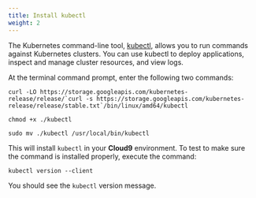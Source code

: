 ```yaml
---
title: Install kubectl
weight: 2
---
```


The Kubernetes command-line tool, [kubectl](https://kubernetes.io/docs/tasks/tools/install-kubectl/#install-kubectl-on-linux), allows you to run commands against Kubernetes clusters. You can use kubectl to deploy applications, inspect and manage cluster resources, and view logs.

At the terminal command prompt, enter the following two commands:

```
curl -LO https://storage.googleapis.com/kubernetes-release/release/`curl -s https://storage.googleapis.com/kubernetes-release/release/stable.txt`/bin/linux/amd64/kubectl
```

```
chmod +x ./kubectl
```

```
sudo mv ./kubectl /usr/local/bin/kubectl
```

This will install `kubectl` in your **Cloud9** environment. To test to make sure the command is installed properly, execute the command:

```
kubectl version --client
```

You should see the `kubectl` version message.